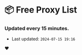 # :package: Free Proxy List
### Updated every 15 minutes.

- Last updated: `2024-07-15 19:16`

:heart:
